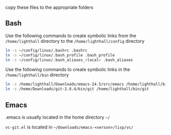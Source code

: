 copy these files to the appropriate folders

## Bash
Use the following commands to create symbolic links from the `/home/lighthall` directory to the `/home/lighthall/config` directory
```bash
ln -s ~/config/linux/.bashrc .bashrc
ln -s ~/config/linux/.bash_profile .bash_profile
ln -s ~/config/linux/.bash_aliases_<local> .bash_aliases
```

Use the following commands to create symbolic links in the `/home/lighthall/bin` directory
```bash
ln -s /home/lighthall/Downloads/emacs-24.5/src/emacs /home/lighthall/bin/emacs
ln -s /home/Downloads/git-2.8.4/bin/git /home/lighthall/bin/git
```

## Emacs

.emacs is usually located in the home directory `~/`

`vc-git.el` is located in `~/Downloads/emacs-<verson>/lisp/vc/`
